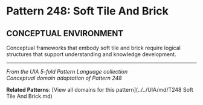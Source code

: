 # Pattern 248: Soft Tile And Brick

## CONCEPTUAL ENVIRONMENT

Conceptual frameworks that embody soft tile and brick require logical structures that support understanding and knowledge development.

---

*From the UIA 5-fold Pattern Language collection*  
*Conceptual domain adaptation of Pattern 248*

**Related Patterns**: [View all domains for this pattern](../../UIA/md/T248 Soft Tile And Brick.md)